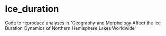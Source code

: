 # Ice_duration
Code to reproduce analyses in 'Geography and Morphology Affect the Ice Duration Dynamics of Northern Hemisphere Lakes Worldwide'
